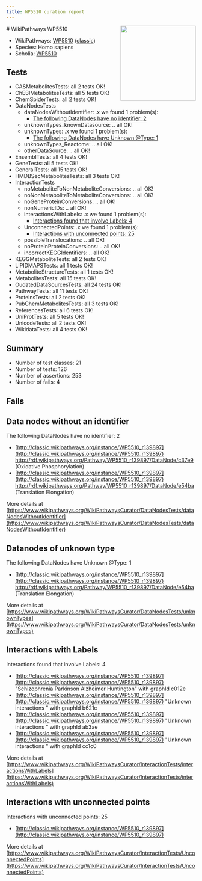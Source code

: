 ```yaml
---
title: WP5510 curation report
---
```


<img style="float: right; width: 200px" src="https://upload.wikimedia.org/wikipedia/commons/thumb/8/83/Wplogo_with_text_500.png/640px-Wplogo_with_text_500.png" />
# WikiPathways WP5510

* WikiPathways: [WP5510](https://wikipathways.org/pathways/WP5510) ([classic](https://classic.wikipathways.org/instance/WP5510))
* Species: Homo sapiens
* Scholia: [WP5510](https://scholia.toolforge.org/wikipathways/WP5510)
## Tests
* CASMetabolitesTests: all 2 tests OK!
* ChEBIMetabolitesTests: all 5 tests OK!
* ChemSpiderTests: all 2 tests OK!
* DataNodesTests
    * dataNodesWithoutIdentifier: .x we found 1 problem(s):
        * [The following DataNodes have no identifier: 2](#d2d32fa1)
    * unknownTypes_knownDatasource: .. all OK!
    * unknownTypes: .x we found 1 problem(s):
        * [The following DataNodes have Unknown @Type: 1](#839973df)
    * unknownTypes_Reactome: .. all OK!
    * otherDataSource: .. all OK!
* EnsemblTests: all 4 tests OK!
* GeneTests: all 5 tests OK!
* GeneralTests: all 15 tests OK!
* HMDBSecMetabolitesTests: all 3 tests OK!
* InteractionTests
    * noMetaboliteToNonMetaboliteConversions: .. all OK!
    * noNonMetaboliteToMetaboliteConversions: .. all OK!
    * noGeneProteinConversions: .. all OK!
    * nonNumericIDs: .. all OK!
    * interactionsWithLabels: .x we found 1 problem(s):
        * [Interactions found that involve Labels: 4](#630d267b)
    * UnconnectedPoints: .x we found 1 problem(s):
        * [Interactions with unconnected points: 25](#7f1d409b)
    * possibleTranslocations: .. all OK!
    * noProteinProteinConversions: .. all OK!
    * incorrectKEGGIdentifiers: .. all OK!
* KEGGMetaboliteTests: all 2 tests OK!
* LIPIDMAPSTests: all 1 tests OK!
* MetaboliteStructureTests: all 1 tests OK!
* MetabolitesTests: all 15 tests OK!
* OudatedDataSourcesTests: all 24 tests OK!
* PathwayTests: all 11 tests OK!
* ProteinsTests: all 2 tests OK!
* PubChemMetabolitesTests: all 3 tests OK!
* ReferencesTests: all 6 tests OK!
* UniProtTests: all 5 tests OK!
* UnicodeTests: all 2 tests OK!
* WikidataTests: all 4 tests OK!


## Summary

* Number of test classes: 21
* Number of tests: 126
* Number of assertions: 253
* Number of fails: 4

## Fails

<a name="d2d32fa1" />

## Data nodes without an identifier

The following DataNodes have no identifier: 2

* [http://classic.wikipathways.org/instance/WP5510_r139897](http://classic.wikipathways.org/instance/WP5510_r139897) http://rdf.wikipathways.org/Pathway/WP5510_r139897/DataNode/c37e9 (Oxidative Phosphorylation)
* [http://classic.wikipathways.org/instance/WP5510_r139897](http://classic.wikipathways.org/instance/WP5510_r139897) http://rdf.wikipathways.org/Pathway/WP5510_r139897/DataNode/e54ba (Translation Elongation)


More details at [https://www.wikipathways.org/WikiPathwaysCurator/DataNodesTests/dataNodesWithoutIdentifier](https://www.wikipathways.org/WikiPathwaysCurator/DataNodesTests/dataNodesWithoutIdentifier)

<a name="839973df" />

## Datanodes of unknown type

The following DataNodes have Unknown @Type: 1

* [http://classic.wikipathways.org/instance/WP5510_r139897](http://classic.wikipathways.org/instance/WP5510_r139897) http://rdf.wikipathways.org/Pathway/WP5510_r139897/DataNode/e54ba (Translation Elongation)


More details at [https://www.wikipathways.org/WikiPathwaysCurator/DataNodesTests/unknownTypes](https://www.wikipathways.org/WikiPathwaysCurator/DataNodesTests/unknownTypes)

<a name="630d267b" />

## Interactions with Labels

Interactions found that involve Labels: 4

* [http://classic.wikipathways.org/instance/WP5510_r139897](http://classic.wikipathways.org/instance/WP5510_r139897) "Schizophrenia
Parkinson
Alzheimer
Huntington" with graphId c012e
* [http://classic.wikipathways.org/instance/WP5510_r139897](http://classic.wikipathways.org/instance/WP5510_r139897) "Unknown interactions
" with graphId b621c
* [http://classic.wikipathways.org/instance/WP5510_r139897](http://classic.wikipathways.org/instance/WP5510_r139897) "Unknown interactions
" with graphId ab3ae
* [http://classic.wikipathways.org/instance/WP5510_r139897](http://classic.wikipathways.org/instance/WP5510_r139897) "Unknown interactions
" with graphId cc1c0


More details at [https://www.wikipathways.org/WikiPathwaysCurator/InteractionTests/interactionsWithLabels](https://www.wikipathways.org/WikiPathwaysCurator/InteractionTests/interactionsWithLabels)

<a name="7f1d409b" />

## Interactions with unconnected points

Interactions with unconnected points: 25

* [http://classic.wikipathways.org/instance/WP5510_r139897](http://classic.wikipathways.org/instance/WP5510_r139897)


More details at [https://www.wikipathways.org/WikiPathwaysCurator/InteractionTests/UnconnectedPoints](https://www.wikipathways.org/WikiPathwaysCurator/InteractionTests/UnconnectedPoints)


